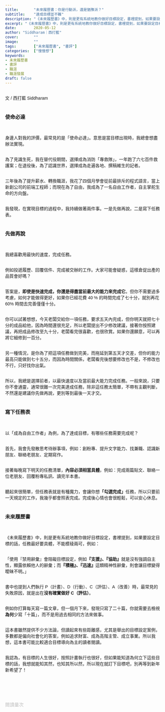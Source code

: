 ```yaml
---
title:       "未來履歷書：你是行動派，還是猶豫派？"
subtitle:    "達成目標並不難"
description: "《未來履歷書》中，則是更有系統地教你做好目標設定，書裡提到，如果要設定目標的話，任務最好要具體，不能模稜兩可..."
excerpt: "《未來履歷書》中，則是更有系統地教你做好目標設定，書裡提到，如果要設定目標的話，任務最好要具體，不能模稜兩可..."
date:        2020-05-12
author: "Siddharam｜西打藍"
cover:       ""
image:       ""
tags:        ["未來履歷書", "書評"]
categories:  ["慢慢想"]
keywords:
- 未來履歷書
- 書評
- 職涯
- 職涯發展
draft: false
---
```


<article style="font-family: 'Noto Sans TC', '微軟正黑體', sans-serif; font-weight: 300;">

<br>文 / 西打藍 Siddharam<br><br>

<h3 class="article-h1-color">使命必達</h3><br>

身邊人對我的評價，最常見的是「使命必達」。意思是當目標出現時，我總會想盡辦法實現。<br><br>

為了見識生死，我在替代役期間，選擇成為消防「專救隊」，一年跑了六七百件救護案；在退役後，為了認識世界，選擇成為走遍各地、撰稿維生的記者。<br><br>

三年後為了提升薪水、轉換職涯，我花了四個月學會從前最排斥的程式語言，當上新創公司的前端工程師；而現在為了自由，我成為了一名自由工作者，自主掌舵生命的方向盤。<br><br>

我發現，在實現目標的過程中，我持續做著兩件事。一是先做再說，二是寫下任務表。<br><br>

<h3 class="article-h1-color">先做再說</h3><br>

我總喜歡用最快的速度，完成任務。<br><br>

例如投遞履歷、回覆信件、完成被交辦的工作。大家可能會疑惑，這樣倉促出產的品質會好嗎？<br><br>

答案是，<b>即使是快速完成，你還是得盡當前最大的能力來完成它</b>。但你不需要過多考慮，如何才能做得更好，如果你已經花費 40 % 的時間完成了七十分，就別再花 60% 時間去完善僅僅十分。<br><br>

你可以試著想想，今天老闆交給你一項任務，要求五天內完成，但你明天就把七十分的成品給他，因為時間還很充足，所以老闆提出不少修改建議，接著你按照建議，再把成品修改至九十分，老闆看完很喜歡，也很欣賞。如果你還願意，可以再將它細修到一百分。<br><br>

另一種情況，是你為了把這項任務做到完美，而拖延到第五天才交差，但你的能力最高只能做到七十五分，而因為時間關係，老闆看完後想要修改也不是，不修改也不行，只好找你出氣。<br><br>

所以，我總是選擇前者，以最快速度以及當前最大能力完成任務。一般來說，只要你不會通靈，通常很難一次完美達成任務，除非這任務太簡單，不帶有主觀判斷，不然還是建議你先做再說，更別等到最後一天才交。<br><br>

<h3 class="article-h1-color">寫下任務表</h3><br>

以「成為自由工作者」為例，為了達成目標，有哪些任務需要完成呢？<br><br>

首先，我會先發散思考待辦事項，例如：創粉專、提升文字能力、找兼職、認識新朋友、聯絡老朋友、定期寫作。<br><br>

接著每晚寫下明天的任務清單，<b>內容必須相當具體</b>，例如：完成兩篇貼文、聯絡一位老朋友、回覆粉專私訊、讀完半本書。<br><br>

聽起來很簡單，但任務表就是有種魔力，會讓你想<b>「勾選完成」</b>任務，所以只要前一天規定的工作，我幾乎都會照表完成。完成後心情也會很輕鬆，可以安心休息。<br><br>

<h3 class="article-h1-color">未來履歷書</h3><br>

《未來履歷書》中，則是更有系統地教你做好目標設定，書裡提到，如果要設定目標的話，任務最好要具體，不能模稜兩可，例如：<br><br>

「使用『禁用辭彙』會阻礙目標設定，例如<b>『支援』、『協助』</b>就是沒有強調自主性，顯露依賴他人的辭彙；而<b>『積極』、『迅速』</b>這類精神性辭彙，則會讓目標變得曖昧不明。」<br><br>

書中也提到人們執行 P（計畫）、D（行動）、C（評估）、A（改善）時，最常見的失敗原因，就是出在<b>沒有確實做好 C（評估）</b>。<br><br>

例如你打算每天寫一篇文章，但一個月下來，發現只寫了二十篇，你就需要去檢視<b>為何</b>少寫「十篇」，而不是用過去相同的方法來做事。<br><br>

這本書雖然提供不少方法論，但讀起來有些距離感，尤其是舉出的目標設定案例，多數都是偏向社會化的答案，例如追求財富、成為高階主管、成立事業。所以我想，這本書可能比較適合目標導向為主的讀者閱讀。<br><br>

我認為，有目標的人生很好，按照計畫執行也很好，但如果能知道為何立下這些目標的話，我想就能知其然，也知其所以然，所以現在就訂下目標吧，別再等到新年新希望了！<br><br>



<br><br><br>

</article>

<div style="color: #bfbfbf; font-size: 15px;" id="busuanzi_container_page_pv">
  閱讀量<span id="busuanzi_value_page_pv"></span>次
</div>

<script src="../../js/post.js"></script>




